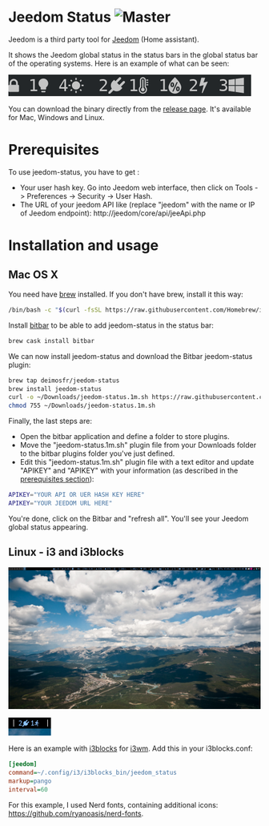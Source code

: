 # Jeedom Status ![Master](https://github.com/deimosfr/jeedom-status/workflows/Push/badge.svg?branch=master)

Jeedom is a third party tool for [Jeedom](https://jeedom.com/) (Home assistant).

It shows the Jeedom global status in the status bars in the global status bar of the operating systems. Here is an example of what can be seen:

![all_output](assets/output_all.png)

You can download the binary directly from the [release page](https://github.com/deimosfr/jeedom-status/releases). It's available for Mac, Windows and Linux.

# Prerequisites

To use jeedom-status, you have to get :
* Your user hash key. Go into Jeedom web interface, then click on Tools -> Preferences -> Security -> User Hash.
* The URL of your jeedom API like (replace "jeedom" with the name or IP of Jeedom endpoint): http://jeedom/core/api/jeeApi.php

# Installation and usage

## Mac OS X

You need have [brew](https://brew.sh/) installed. If you don't have brew, install it this way:
```bash
/bin/bash -c "$(curl -fsSL https://raw.githubusercontent.com/Homebrew/install/master/install.sh)"
```

Install [bitbar](https://getbitbar.com/) to be able to add jeedom-status in the status bar:
```bash
brew cask install bitbar
```

We can now install jeedom-status and download the Bitbar jeedom-status plugin:
```bash
brew tap deimosfr/jeedom-status
brew install jeedom-status
curl -o ~/Downloads/jeedom-status.1m.sh https://raw.githubusercontent.com/deimosfr/jeedom-status/master/integration/bitbar/jeedom-status.1m.sh
chmod 755 ~/Downloads/jeedom-status.1m.sh
```

Finally, the last steps are:
* Open the bitbar application and define a folder to store plugins.
* Move the "jeedom-status.1m.sh" plugin file from your Downloads folder to the bitbar plugins folder you've just defined.
* Edit this "jeedom-status.1m.sh" plugin file with a text editor and update "APIKEY" and "APIKEY" with your information (as described in the [prerequisites section](#Prerequisites)):

```bash
APIKEY="YOUR API OR UER HASH KEY HERE"
APIKEY="YOUR JEEDOM URL HERE"
```

You're done, click on the Bitbar and "refresh all". You'll see your Jeedom global status appearing.

## Linux - i3 and i3blocks

![i3_desktop](assets/i3_desktop.png)

![i3_output](assets/i3_output.png)

Here is an example with [i3blocks](https://github.com/vivien/i3blocks) for [i3wm](https://i3wm.org/). Add this in your i3blocks.conf:

```ini
[jeedom]
command=~/.config/i3/i3blocks_bin/jeedom_status
markup=pango
interval=60
```

For this example, I used Nerd fonts, containing additional icons: https://github.com/ryanoasis/nerd-fonts.